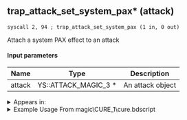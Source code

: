 ## trap_attack_set_system_pax* (attack)

`syscall 2, 94 ; trap_attack_set_system_pax (1 in, 0 out)`

Attach a system PAX effect to an attack

#### Input parameters
| Name | Type | Description
|------|------|------------
| attack   | YS::ATTACK_MAGIC_3 *   | An attack object




<details>
	<summary>Appears in:</summary>
| filename | Entity (obj)
|----------|-------------
| magic\CURE_1\cure.bdscript       |           
| magic\CURE_1lk\cure.bdscript       |           
| magic\CURE_2\cure.bdscript       |           
| magic\CURE_2lk\cure.bdscript       |           
| magic\CURE_3\cure.bdscript       |           
| magic\CURE_3lk\cure.bdscript       |           

</details>

<details>
	<summary>Example Usage From magic\CURE_1\cure.bdscript</summary>
```
L612:
 popToSp 0
 pushFromPSpVal 0
 pushImm 1247
 pushImm -1
 pushImm 0
 syscall 2, 10 ; trap_attack_new (4 in, 1 out)
 popToSp 4
 pushFromFSp 4
 syscall 2, 94 ; trap_attack_set_system_pax (1 in, 0 out)
 pushFromFSp 4
 pushImmf 100
 pushImmf 0
 syscall 2, 11 ; trap_attack_set_radius (3 in, 0 out)
 pushImmf 60
 popToSp 8
```
</details>

